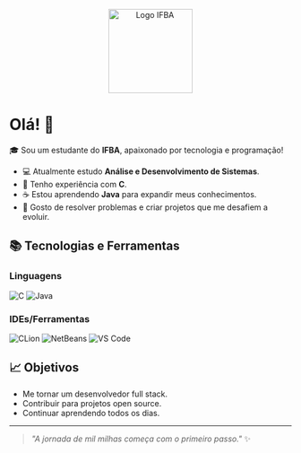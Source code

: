 <p align="center">
  <img src="https://upload.wikimedia.org/wikipedia/commons/1/1d/Instituto_Federal_-_Marca_Vertical_2015.png" alt="Logo IFBA" width="150"/>
</p>

# Olá! 👋

🎓 Sou um estudante do **IFBA**, apaixonado por tecnologia e programação!

- 💻 Atualmente estudo **Análise e Desenvolvimento de Sistemas**.
- 🔵 Tenho experiência com **C**.
- ☕ Estou aprendendo **Java** para expandir meus conhecimentos.
- 🚀 Gosto de resolver problemas e criar projetos que me desafiem a evoluir.

## 📚 Tecnologias e Ferramentas

### Linguagens
![C](https://img.shields.io/badge/C-00599C?style=for-the-badge&logo=c&logoColor=white)
![Java](https://img.shields.io/badge/Java-007396?style=for-the-badge&logo=java&logoColor=white)

### IDEs/Ferramentas
![CLion](https://img.shields.io/badge/CLion-000000?style=for-the-badge&logo=clion&logoColor=white)
![NetBeans](https://img.shields.io/badge/NetBeans-1B6AC6?style=for-the-badge&logo=apache-netbeans-ide&logoColor=white)
![VS Code](https://img.shields.io/badge/VS--Code-007ACC?style=for-the-badge&logo=visual-studio-code&logoColor=white)

## 📈 Objetivos
- Me tornar um desenvolvedor full stack.
- Contribuir para projetos open source.
- Continuar aprendendo todos os dias.

---

> _"A jornada de mil milhas começa com o primeiro passo."_ ✨
